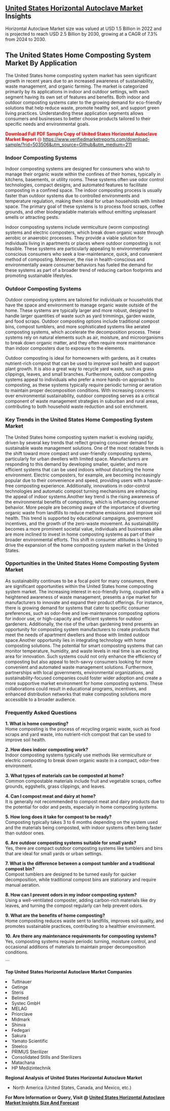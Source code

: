 <h2><a href="https://www.verifiedmarketreports.com/download-sample/?rid=503506&amp;utm_source=Github&amp;utm_medium=211" target="_blank">United States Horizontal Autoclave Market</a> Insights</h2><p>Horizontal Autoclave Market size was valued at USD 1.5 Billion in 2022 and is projected to reach USD 2.5 Billion by 2030, growing at a CAGR of 7.3% from 2024 to 2030.</p><p><h2>The United States Home Composting System Market By Application</h2><p>The United States home composting system market has seen significant growth in recent years due to an increased awareness of sustainability, waste management, and organic farming. The market is categorized primarily by its applications in indoor and outdoor settings, with each segment having its own set of features and benefits. Both indoor and outdoor composting systems cater to the growing demand for eco-friendly solutions that help reduce waste, promote healthy soil, and support green living practices. Understanding these application segments allows consumers and businesses to better choose products tailored to their specific needs and environmental goals.</p><p><p><span class=""><span style="color: #ff0000;"><strong>Download Full PDF Sample Copy of United States Horizontal Autoclave Market Report</strong> @ </span><a href="https://www.verifiedmarketreports.com/download-sample/?rid=503506&amp;utm_source=Github&amp;utm_medium=211" target="_blank">https://www.verifiedmarketreports.com/download-sample/?rid=503506&amp;utm_source=Github&amp;utm_medium=211</a></span></p></p><h3>Indoor Composting Systems</h3><p>Indoor composting systems are designed for consumers who wish to manage their organic waste within the confines of their homes, typically in kitchens, basements, or utility rooms. These systems often use odor control technologies, compact designs, and automated features to facilitate composting in a confined space. The indoor composting process is usually faster than outdoor systems due to controlled environments and temperature regulation, making them ideal for urban households with limited space. The primary goal of these systems is to process food scraps, coffee grounds, and other biodegradable materials without emitting unpleasant smells or attracting pests.</p><p>Indoor composting systems include vermiculture (worm composting) systems and electric composters, which break down organic waste through aerobic or anaerobic processes. They provide a viable solution for individuals living in apartments or places where outdoor composting is not feasible. These systems are particularly appealing to environmentally conscious consumers who seek a low-maintenance, quick, and convenient method of composting. Moreover, the rise in health-conscious and environmentally aware consumer behaviors has fueled the demand for these systems as part of a broader trend of reducing carbon footprints and promoting sustainable lifestyles.</p><h3>Outdoor Composting Systems</h3><p>Outdoor composting systems are tailored for individuals or households that have the space and environment to manage organic waste outside of the home. These systems are typically larger and more robust, designed to handle larger quantities of waste such as yard trimmings, garden waste, and food scraps. Outdoor composting options include traditional compost bins, compost tumblers, and more sophisticated systems like aerated composting systems, which accelerate the decomposition process. These systems rely on natural elements such as air, moisture, and microorganisms to break down organic matter, and they often require more maintenance than indoor composters due to exposure to the elements.</p><p>Outdoor composting is ideal for homeowners with gardens, as it creates nutrient-rich compost that can be used to improve soil health and support plant growth. It is also a great way to recycle yard waste, such as grass clippings, leaves, and small branches. Furthermore, outdoor composting systems appeal to individuals who prefer a more hands-on approach to composting, as these systems typically require periodic turning or aeration to maintain proper decomposition conditions. With increasing concerns over environmental sustainability, outdoor composting serves as a critical component of waste management strategies in suburban and rural areas, contributing to both household waste reduction and soil enrichment.</p><h3>Key Trends in the United States Home Composting System Market</h3><p>The United States home composting system market is evolving rapidly, driven by several key trends that reflect growing consumer demand for sustainable waste management solutions. One of the most notable trends is the shift toward more compact and user-friendly composting systems, particularly for urban dwellers with limited space. Manufacturers are responding to this demand by developing smaller, quieter, and more efficient systems that can be used indoors without disturbing the home environment. Electric composters, for example, are becoming increasingly popular due to their convenience and speed, providing users with a hassle-free composting experience. Additionally, innovations in odor-control technologies and automatic compost turning mechanisms are enhancing the appeal of indoor systems.Another key trend is the rising awareness of the environmental benefits of composting, which is influencing consumer behavior. More people are becoming aware of the importance of diverting organic waste from landfills to reduce methane emissions and improve soil health. This trend is supported by educational campaigns, government incentives, and the growth of the zero-waste movement. As sustainability becomes a more prominent societal value, individuals and businesses alike are more inclined to invest in home composting systems as part of their broader environmental efforts. This shift in consumer attitudes is helping to drive the expansion of the home composting system market in the United States.</p><h3>Opportunities in the United States Home Composting System Market</h3><p>As sustainability continues to be a focal point for many consumers, there are significant opportunities within the United States home composting system market. The increasing interest in eco-friendly living, coupled with a heightened awareness of waste management, presents a ripe market for manufacturers to innovate and expand their product offerings. For instance, there is growing demand for systems that cater to specific consumer preferences, such as odor-free and low-maintenance composting options for indoor use, or high-capacity and efficient systems for outdoor gardeners. Additionally, the rise of the urban gardening trend presents an opportunity for composting system manufacturers to create products that meet the needs of apartment dwellers and those with limited outdoor space.Another opportunity lies in integrating technology with home composting solutions. The potential for smart composting systems that can monitor temperature, humidity, and waste levels in real time is an exciting area for innovation. Such systems could not only enhance the efficiency of composting but also appeal to tech-savvy consumers looking for more convenient and automated waste management solutions. Furthermore, partnerships with local governments, environmental organizations, and sustainability-focused companies could foster wider adoption and create a more supportive market environment for home composting systems. These collaborations could result in educational programs, incentives, and enhanced distribution networks that make composting solutions more accessible to a broader audience.</p><h3>Frequently Asked Questions</h3><p><b>1. What is home composting?</b><br>Home composting is the process of recycling organic waste, such as food scraps and yard waste, into nutrient-rich compost that can be used to improve soil health.</p><p><b>2. How does indoor composting work?</b><br>Indoor composting systems typically use methods like vermiculture or electric composting to break down organic waste in a compact, odor-free environment.</p><p><b>3. What types of materials can be composted at home?</b><br>Common compostable materials include fruit and vegetable scraps, coffee grounds, eggshells, grass clippings, and leaves.</p><p><b>4. Can I compost meat and dairy at home?</b><br>It is generally not recommended to compost meat and dairy products due to the potential for odor and pests, especially in home composting systems.</p><p><b>5. How long does it take for compost to be ready?</b><br>Composting typically takes 3 to 6 months depending on the system used and the materials being composted, with indoor systems often being faster than outdoor ones.</p><p><b>6. Are outdoor composting systems suitable for small yards?</b><br>Yes, there are compact outdoor composting systems like tumblers and bins that are ideal for small yards or urban settings.</p><p><b>7. What is the difference between a compost tumbler and a traditional compost bin?</b><br>Compost tumblers are designed to be turned easily for quicker decomposition, while traditional compost bins are stationary and require manual aeration.</p><p><b>8. How can I prevent odors in my indoor composting system?</b><br>Using a well-ventilated composter, adding carbon-rich materials like dry leaves, and turning the compost regularly can help prevent odors.</p><p><b>9. What are the benefits of home composting?</b><br>Home composting reduces waste sent to landfills, improves soil quality, and promotes sustainable practices, contributing to a healthier environment.</p><p><b>10. Are there any maintenance requirements for composting systems?</b><br>Yes, composting systems require periodic turning, moisture control, and occasional additions of materials to maintain proper decomposition conditions.</p>```</p><p><strong>Top United States Horizontal Autoclave Market Companies</strong></p><div data-test-id=""><p><li>Tuttnauer</li><li> Getinge</li><li> Steris</li><li> Belimed</li><li> Systec GmbH</li><li> MELAG</li><li> Priorclave</li><li> Midmark</li><li> Shinva</li><li> Fedegari</li><li> Sakura</li><li> Yamato Scientific</li><li> Steelco</li><li> PRIMUS Sterilizer</li><li> Consolidated Stills and Sterilizers</li><li> Matachana</li><li> HP Medizintechnik</li></p><div><strong>Regional Analysis of&nbsp;United States Horizontal Autoclave Market</strong></div><ul><li dir="ltr"><p dir="ltr">North America&nbsp;(United States, Canada, and Mexico, etc.)</p></li></ul><p><strong>For More Information or Query, Visit @&nbsp;</strong><strong><a href="https://www.verifiedmarketreports.com/product/horizontal-autoclave-market/?utm_source=Github&amp;utm_medium=211" target="_blank">United States Horizontal Autoclave Market Insights Size And Forecast</a></strong></p></div>
